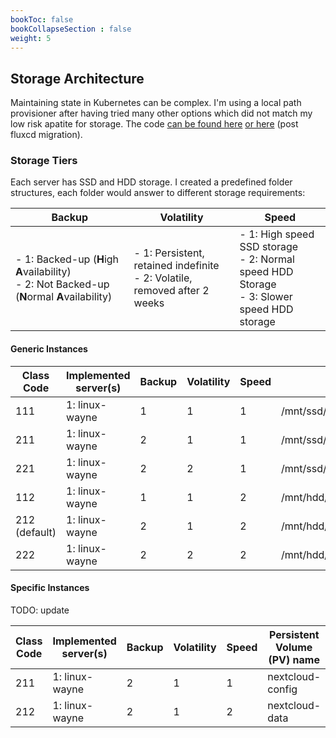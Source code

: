 ```yaml
---
bookToc: false
bookCollapseSection : false
weight: 5
---
```

## Storage Architecture
Maintaining state in Kubernetes can be complex. I'm using a local path provisioner after having tried many other options which did not match my low risk apatite for storage. The code [can be found here](https://github.com/basraven/la1r/tree/rick/todeploy-kubernetes/storage) [or here](https://github.com/basraven/la1r/tree/rick/kubernetes/storage) (post fluxcd migration).

### Storage Tiers
Each server has SSD and HDD storage. I created a predefined folder structures, each folder would answer to different storage requirements:

| **B**ackup | **V**olatility | **S**peed |
| ---        | ---            | ---       |
| - 1: Backed-up (**H**igh **A**vailability) <br/> - 2: Not Backed-up (**N**ormal **A**vailability)      | - 1: Persistent, retained indefinite <br/> - 2: Volatile, removed after 2 weeks | - 1: High speed SSD storage <br/> - 2: Normal speed HDD Storage <br/> - 3: Slower speed HDD storage |

#### Generic Instances

| Class Code    | Implemented server(s) | **B**ackup | **V**olatility | **S**peed | Hostpath                          | Reclaim   |
| ---           | ---                   | ---        | ---            | ---       | ---                               | ---       |
| 111           | 1: linux-wayne        | 1          | 1              | 1         | /mnt/ssd/ha/<service_name>        | manual    |
| 211           | 1: linux-wayne        | 2          | 1              | 1         | /mnt/ssd/na/<service_name>        | automatic |
| 221           | 1: linux-wayne        | 2          | 2              | 1         | /mnt/ssd/tmp/<service_name>       | automatic |
| 112           | 1: linux-wayne        | 1          | 1              | 2         | /mnt/hdd/ha/<service_name>        | manual    |
| 212 (default) | 1: linux-wayne        | 2          | 1              | 2         | /mnt/hdd/na/<service_name>        | automatic |
| 222           | 1: linux-wayne        | 2          | 2              | 2         | /mnt/hdd/tmp/<service_name>       | automatic |

#### Specific Instances
TODO: update

| Class Code | Implemented server(s) | **B**ackup | **V**olatility | **S**peed | Persistent Volume (PV) name    | Hostpath                          |
| ---        | ---                   | ---        | ---            | ---       | ---                            | ---                               |
| 211        | 1: linux-wayne        | 2          | 1              | 1         | nextcloud-config               | /mnt/ssd/ha/nextcloud/config/     |
| 212        | 1: linux-wayne        | 2          | 1              | 2         | nextcloud-data                 | /mnt/hdd/ha/nextcloud/data/       |
